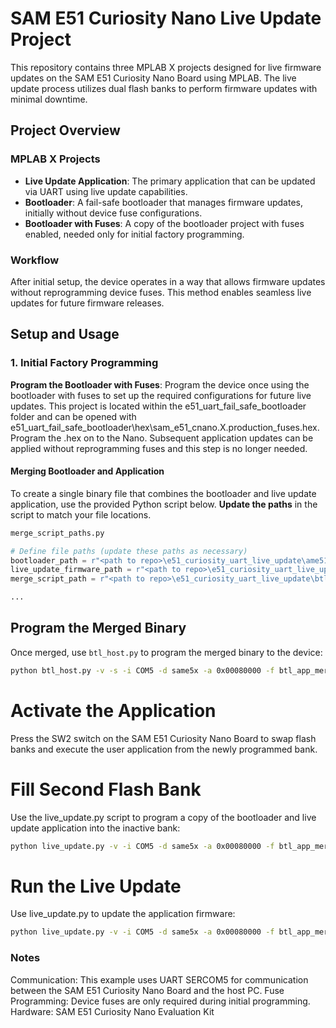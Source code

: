 # SAM E51 Curiosity Nano Live Update Project

This repository contains three MPLAB X projects designed for live firmware updates on the SAM E51 Curiosity Nano Board using MPLAB. The live update process utilizes dual flash banks to perform firmware updates with minimal downtime.

## Project Overview

### MPLAB X Projects

- **Live Update Application**: The primary application that can be updated via UART using live update capabilities.
- **Bootloader**: A fail-safe bootloader that manages firmware updates, initially without device fuse configurations.
- **Bootloader with Fuses**: A copy of the bootloader project with fuses enabled, needed only for initial factory programming.

### Workflow

After initial setup, the device operates in a way that allows firmware updates without reprogramming device fuses. This method enables seamless live updates for future firmware releases.

## Setup and Usage

### 1. Initial Factory Programming

**Program the Bootloader with Fuses**: Program the device once using the bootloader with fuses to set up the required configurations for future live updates. This project is located within the e51_uart_fail_safe_bootloader folder and can be opened with e51_uart_fail_safe_bootloader\hex\sam_e51_cnano.X.production_fuses.hex. Program the .hex on to the Nano. Subsequent application updates can be applied without reprogramming fuses and this step is no longer needed.

#### Merging Bootloader and Application

To create a single binary file that combines the bootloader and live update application, use the provided Python script below. **Update the paths** in the script to match your file locations.

```python
merge_script_paths.py

# Define file paths (update these paths as necessary)
bootloader_path = r"<path to repo>\e51_curiosity_uart_live_update\ame51_uart_live_update\firmware\sam_e51_cnano.X\dist\sam_e51_cnano\production\sam_e51_cnano.X.production.bin"
live_update_firmware_path = r"<path to repo>\e51_curiosity_uart_live_update\e51_uart_fail_safe_bootloader\firmware\sam_e51_cnano.X\dist\sam_e51_cnano\production\sam_e51_cnano.X.production.bin"
merge_script_path = r"<path to repo>\e51_curiosity_uart_live_update\btl_app_merge_bin.py"

...

```
## Program the Merged Binary

Once merged, use `btl_host.py` to program the merged binary to the device:

```bash
python btl_host.py -v -s -i COM5 -d same5x -a 0x00080000 -f btl_app_merged.bin
```

# Activate the Application

Press the SW2 switch on the SAM E51 Curiosity Nano Board to swap flash banks and execute the user application from the newly programmed bank.

# Fill Second Flash Bank

Use the live_update.py script to program a copy of the bootloader and live update application into the inactive bank:

``` bash
python live_update.py -v -i COM5 -d same5x -a 0x00080000 -f btl_app_merged.bin
```

# Run the Live Update

Use live_update.py to update the application firmware:

``` bash
python live_update.py -v -i COM5 -d same5x -a 0x00080000 -f btl_app_merged.bin
```

### Notes

Communication: This example uses UART SERCOM5 for communication between the SAM E51 Curiosity Nano Board and the host PC.
Fuse Programming: Device fuses are only required during initial programming.
Hardware: SAM E51 Curiosity Nano Evaluation Kit

